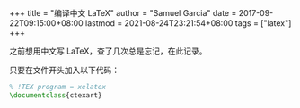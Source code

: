 +++
title = "编译中文 LaTeX"
author = "Samuel Garcia"
date = 2017-09-22T09:15:00+08:00
lastmod = 2021-08-24T23:21:54+08:00
tags = ["latex"]
+++

之前想用中文写 LaTeX，查了几次总是忘记，在此记录。

<!--more-->

只要在文件开头加入以下代码：

```tex
% !TEX program = xelatex
\documentclass{ctexart}
```
